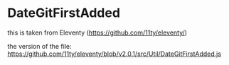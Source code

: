 # DateGitFirstAdded

this is taken from Eleventy (https://github.com/11ty/eleventy/)

the version of the file: https://github.com/11ty/eleventy/blob/v2.0.1/src/Util/DateGitFirstAdded.js
